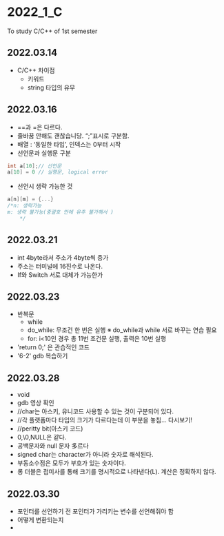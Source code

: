 # 2022_1_C

To study C/C++ of 1st semester

## 2022.03.14

- C/C++ 차이점
  - 키워드
  - string 타입의 유무

## 2022.03.16

- ==과 =은 다르다.
- 줄바꿈 안해도 괜찮습니당.  “;”표시로 구분함.
- 배열 : ‘동일한 타입’, 인덱스는 0부터 시작
- 선언문과 실행문 구분

```c++
int a[10];// 선언문
a[10] = 0 // 실행문, logical error
```

- 선언시 생략 가능한 것

```c++
a[n][m] = {...}
/*n: 생략가능
m: 생략 불가능(중괄호 안에 유추 불가해서 )
	*/
```

## 2022.03.21

- int 4byte라서 주소가 4byte씩 증가
- 주소는 터미널에 16진수로 나온다.
- If와 Switch 서로 대체가 가능한가

## 2022.03.23

- 반복문
  - while
  - do_while: 무조건 한 번은 실행
    ※ do_while과 while 서로 바꾸는 연습 필요
  - for: i<10인 경우 총 11번 조건문 실행, 출력은 10번 실행
- 'return 0;' 은 관습적인 코드
- '6-2' gdb 복습하기

## 2022.03.28

- void
- gdb 영상 확인
- //char는 아스키, 유니코드 사용할 수 있는 것이 구분되어 있다.
- //각 플랫폼마다 타입의 크기가 다르다는데 이 부분을 놓침... 다시보기!
- //peritty bit(아스키 코드)
- 0,\0,NULL은 같다.
- 공백문자와 null 문자 多르다
- signed char는 character가 아니라 숫자로 해석된다.
- 부동소수점은 모두가 부호가 있는 숫자이다.
- 롱 더블은 접미사를 통해 크기를 명시적으로 나타낸다(L). 계산은 정확하지 않다.

## 2022.03.30

- 포인터를 선언하기 전 포인터가 가리키는 변수를 선언해줘야 함
- 어떻게 변환되는지 
- 